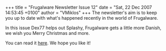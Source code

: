+++
title = "Frugalware Newsletter Issue 12"
date = "Sat, 22 Dec 2007 14:53:45 +0100"
author = "VMiklos"
+++
The newsletter's aim is to keep you up to date with what's happened recently in the world of Frugalware.  

 In this issue Dex77 helps out Splashy, Frugalware gets a little more Danish, we wish you Merry Christmas and more.  

 You can read it [here](/newsletter/12). We hope you like it!